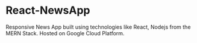 # React-NewsApp
Responsive News App built using technologies like React, Nodejs from the MERN Stack. Hosted on Google Cloud Platform. 
